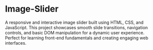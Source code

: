 # Image-Slider
A responsive and interactive image slider built using HTML, CSS, and JavaScript. This project showcases smooth slide transitions, navigation controls, and basic DOM manipulation for a dynamic user experience. Perfect for learning front-end fundamentals and creating engaging web interfaces.
